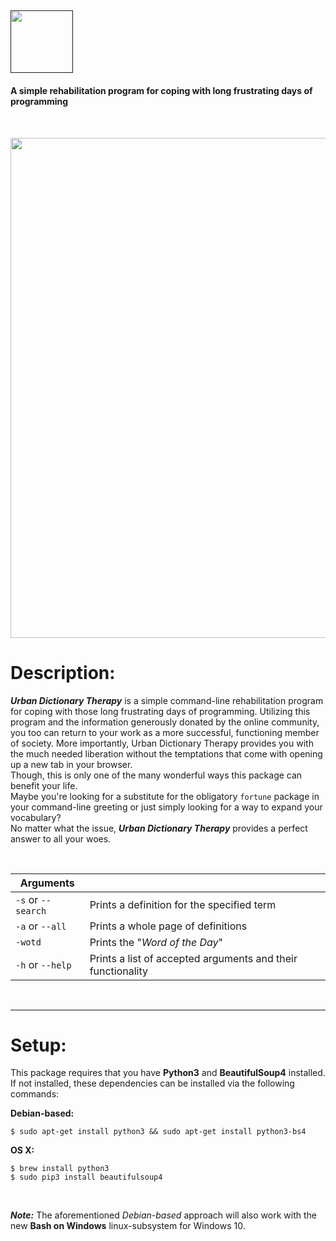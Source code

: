 [<img src="https://cloud.githubusercontent.com/assets/16360374/25799898/d2fe937e-339b-11e7-81a5-b70a54b580d9.png" height="100"/>]()
------
#### A simple rehabilitation program for coping with long frustrating days of programming

<br>
<p align="center">
  <img src="https://cloud.githubusercontent.com/assets/16360374/25802132/cfcd58de-33a5-11e7-8cf8-81f18f6f7af8.png" width="800"/>
</p>

# Description:
***Urban Dictionary Therapy*** is a simple command-line rehabilitation program for coping with those long frustrating days of programming. Utilizing this program and the information generously donated by the online community, you too can return to your work as a more successful, functioning member of society. More importantly, Urban Dictionary Therapy provides you with the much needed liberation without the temptations that come with opening up a new tab in your browser.  
Though, this is only one of the many wonderful ways this package can benefit your life.  
Maybe you're looking for a substitute for the obligatory ```fortune``` package in your command-line greeting or just simply looking for a way to expand your vocabulary?  
No matter what the issue, ***Urban Dictionary Therapy*** provides a perfect answer to all your woes.

<br>

| Arguments          |                                                             |
|---------------|-------------------------------------------------------------|
| ```-s``` or ```--search``` |          Prints a definition for the specified term         |
|  ```-a``` or ```--all```  |              Prints a whole page of definitions             |
|        ```-wotd```        |              Prints the "*Word of the Day*"       |
|  ```-h``` or ```--help``` | Prints a list of accepted arguments and their functionality |

<br>

------------------------------------------------------------------------------

# Setup:
This package requires that you have **Python3** and **BeautifulSoup4** installed. If not installed, these dependencies can be installed via the following commands:

**Debian-based:**
```shell
$ sudo apt-get install python3 && sudo apt-get install python3-bs4
```
**OS X:**
```shell
$ brew install python3
$ sudo pip3 install beautifulsoup4
```
<br>

***Note:*** The aforementioned *Debian-based* approach will also work with the new **Bash on Windows** linux-subsystem for Windows 10.
